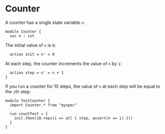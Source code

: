 # Counter
 
A counter has a single state variable `n`:
 
```quint myspec.qnt +=
module Counter {
  var n : int
```
 
The initial value of `n` is `0`:
 
```quint myspec.qnt +=
  action init = n' = 0
```
 
At each step, the counter increments the value of `n` by `1`:
 
```quint myspec.qnt +=
  action step = n' = n + 1
}
```
 
If you run a counter for 10 steps, the value of `n` at each step will be equal
to the `i`th step:
 
```quint myspecTests.qnt +=
module TestCounter {
  import Counter.* from "myspec"
 
  run countTest = {
    init.then(10.reps(i => all { step, assert(n == i) }))
  }
}
```
